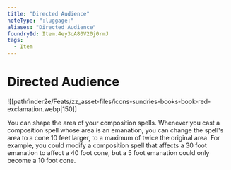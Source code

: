 ```yaml
---
title: "Directed Audience"
noteType: ":luggage:"
aliases: "Directed Audience"
foundryId: Item.4ey3qA80V20j0rmJ
tags:
  - Item
---
```


# Directed Audience
![[pathfinder2e/Feats/zz_asset-files/icons-sundries-books-book-red-exclamation.webp|150]]

You can shape the area of your composition spells. Whenever you cast a composition spell whose area is an emanation, you can change the spell's area to a cone 10 feet larger, to a maximum of twice the original area. For example, you could modify a composition spell that affects a 30 foot emanation to affect a 40 foot cone, but a 5 foot emanation could only become a 10 foot cone.
